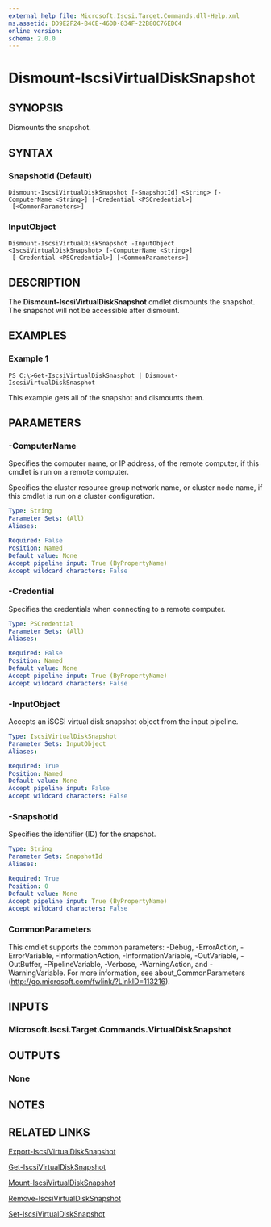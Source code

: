 ```yaml
---
external help file: Microsoft.Iscsi.Target.Commands.dll-Help.xml
ms.assetid: DD9E2F24-B4CE-46DD-834F-22B80C76EDC4
online version: 
schema: 2.0.0
---
```


# Dismount-IscsiVirtualDiskSnapshot

## SYNOPSIS
Dismounts the snapshot.

## SYNTAX

### SnapshotId (Default)
```
Dismount-IscsiVirtualDiskSnapshot [-SnapshotId] <String> [-ComputerName <String>] [-Credential <PSCredential>]
 [<CommonParameters>]
```

### InputObject
```
Dismount-IscsiVirtualDiskSnapshot -InputObject <IscsiVirtualDiskSnapshot> [-ComputerName <String>]
 [-Credential <PSCredential>] [<CommonParameters>]
```

## DESCRIPTION
The **Dismount-IscsiVirtualDiskSnapshot** cmdlet dismounts the snapshot.
The snapshot will not be accessible after dismount.

## EXAMPLES

### Example 1
```
PS C:\>Get-IscsiVirtualDiskSnasphot | Dismount-IscsiVirtualDiskSnasphot
```

This example gets all of the snapshot and dismounts them.

## PARAMETERS

### -ComputerName
Specifies the computer name, or IP address, of the remote computer, if this cmdlet is run on a remote computer. 

Specifies the cluster resource group network name, or cluster node name, if this cmdlet is run on a cluster configuration.

```yaml
Type: String
Parameter Sets: (All)
Aliases: 

Required: False
Position: Named
Default value: None
Accept pipeline input: True (ByPropertyName)
Accept wildcard characters: False
```

### -Credential
Specifies the credentials when connecting to a remote computer.

```yaml
Type: PSCredential
Parameter Sets: (All)
Aliases: 

Required: False
Position: Named
Default value: None
Accept pipeline input: True (ByPropertyName)
Accept wildcard characters: False
```

### -InputObject
Accepts an iSCSI virtual disk snapshot object from the input pipeline.

```yaml
Type: IscsiVirtualDiskSnapshot
Parameter Sets: InputObject
Aliases: 

Required: True
Position: Named
Default value: None
Accept pipeline input: False
Accept wildcard characters: False
```

### -SnapshotId
Specifies the identifier (ID) for the snapshot.

```yaml
Type: String
Parameter Sets: SnapshotId
Aliases: 

Required: True
Position: 0
Default value: None
Accept pipeline input: True (ByPropertyName)
Accept wildcard characters: False
```

### CommonParameters
This cmdlet supports the common parameters: -Debug, -ErrorAction, -ErrorVariable, -InformationAction, -InformationVariable, -OutVariable, -OutBuffer, -PipelineVariable, -Verbose, -WarningAction, and -WarningVariable. For more information, see about_CommonParameters (http://go.microsoft.com/fwlink/?LinkID=113216).

## INPUTS

### Microsoft.Iscsi.Target.Commands.VirtualDiskSnapshot

## OUTPUTS

### None

## NOTES

## RELATED LINKS

[Export-IscsiVirtualDiskSnapshot](./Export-IscsiVirtualDiskSnapshot.md)

[Get-IscsiVirtualDiskSnapshot](./Get-IscsiVirtualDiskSnapshot.md)

[Mount-IscsiVirtualDiskSnapshot](./Mount-IscsiVirtualDiskSnapshot.md)

[Remove-IscsiVirtualDiskSnapshot](./Remove-IscsiVirtualDiskSnapshot.md)

[Set-IscsiVirtualDiskSnapshot](./Set-IscsiVirtualDiskSnapshot.md)

